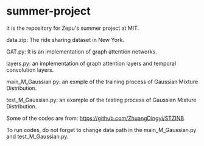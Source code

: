 # summer-project

It is the repository for Zepu's summer project at MIT.

data.zip: The ride sharing dataset in New York.

GAT.py: It is an implementation of graph attention networks.

layers.py: an implementation of graph attention layers and temporal convolution layers.

main_M_Gaussian.py: an exmple of the training process of Gaussian Mixture Distribution.

test_M_Gaussian.py: an example of the testing process of Gaussian Mixture Distribution.

Some of the codes are from: 
https://github.com/ZhuangDingyi/STZINB

To run codes, do not forget to change data path in the main_M_Gaussian.py and test_M_Gaussian.py.



